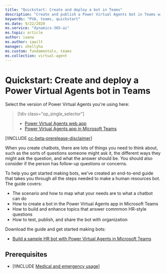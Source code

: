 ```yaml
---
title: "Quickstart: Create and deploy a bot in Teams"
description: "Create and publish a Power Virtual Agents bot in Teams with this quickstart guide."
keywords: "PVA, teams, quickstart"
ms.date: 9/22/2020
ms.service: "dynamics-365-ai"
ms.topic: article
author: iaanw
ms.author: iawilt
manager: shellyha
ms.custom: fundamentals, teams
ms.collection: virtual-agent
---
```


# Quickstart: Create and deploy a Power Virtual Agents bot in Teams

Select the version of Power Virtual Agents you're using here:

> [!div class="op_single_selector"]
> - [Power Virtual Agents web app](../fundamentals-get-started.md)
> - [Power Virtual Agents app in Microsoft Teams](fundamentals-get-started-teams.md)

[!INCLUDE [cc-beta-prerelease-disclaimer](includes/cc-beta-prerelease-disclaimer-teams.md)]

When you create chatbots, there are lots of things you need to think about, such as the sorts of questions someone might ask it, the different ways they might ask the question, and what the answer should be. You should also consider if the person has follow-up questions or concerns.

To help you get started making bots, we've created an end-to-end guide that takes you through all the steps needed to make a human resources bot. The guide covers:

- The scenario and how to map what your needs are to what a chatbot can do
- How to create a bot in the Power Virtual Agents app in Microsoft Teams
- How to build and enhance topics that answer commmon HR-style questions
- How to test, publish, and share the bot with organization

Download the guide and get started making bots:

- [Build a sample HR bot with Power Virtual Agents in Microsoft Teams](#)

## Prerequisites

- [!INCLUDE [Medical and emergency usage](includes/pva-usage-limitations-teams.md)]


